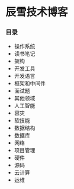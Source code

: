 # 辰雪技术博客
### 目录
* 操作系统
* 读书笔记
* 架构
* 开发工具
* 开发语言
* 框架和中间件
* 面试题
* 其他领域
* 人工智能
* 容灾
* 软技能
* 数据结构
* 数据库
* 网络
* 项目管理
* 硬件
* 源码
* 云计算
* 运维
